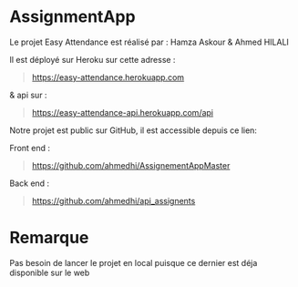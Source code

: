 # AssignmentApp

Le projet Easy Attendance est réalisé par : Hamza Askour & Ahmed HILALI


Il est déployé sur Heroku sur cette adresse : 
>https://easy-attendance.herokuapp.com 

& api sur : 
>https://easy-attendance-api.herokuapp.com/api

Notre projet est public sur GitHub, il est accessible depuis ce lien:

Front end :
>https://github.com/ahmedhi/AssignementAppMaster

Back end :
>https://github.com/ahmedhi/api_assignents


# Remarque
Pas besoin de lancer le projet en local puisque ce dernier est déja disponible sur le web
